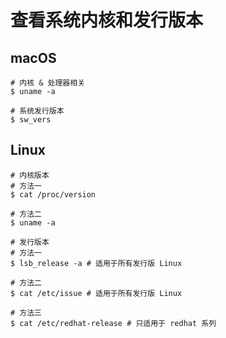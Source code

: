 # 查看系统内核和发行版本

## macOS

```shell
# 内核 & 处理器相关
$ uname -a

# 系统发行版本
$ sw_vers
```
## Linux

```shell
# 内核版本
# 方法一
$ cat /proc/version

# 方法二
$ uname -a

# 发行版本
# 方法一
$ lsb_release -a # 适用于所有发行版 Linux

# 方法二
$ cat /etc/issue # 适用于所有发行版 Linux

# 方法三
$ cat /etc/redhat-release # 只适用于 redhat 系列

```
